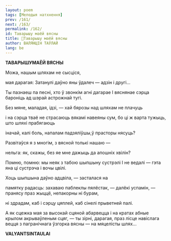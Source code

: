 ```yaml
---
layout: poem
tags: [Мелодыя натхнення]
prev: /161/
next: /163/
permalink: /162/
id: Таварышу маёй вясны
title: 🚧Таварышу маёй вясны
author: ВАЛЯНЦІН ТАЎЛАЙ
lang: be
---
```



 
**ТАВАРЫШУМАЁЙ ВЯСНЫ**

Можа, нашым шляхам не сысціся,

мая дарагая: Затанулі даўно яны ўдалеч — адзін і другі...

Ты пазнаеш па песні, хто ў звонкім агні дагарае I вяснянае сэрца бароніць ад шэрай астрожнай тугі.

Без мяне, маладая, ідзі, — хай бярозы над шляхам не плачуць

і на сэрца тваё не страсаюць вякамі навеяны сум, бо ці ж варта тужыць, што шляхі прабягаюць

іначай, калі боль, напалам падзяліўшы,ў прасторы нясуць?

Развітаўся я з многім, з вясной толькі нашаю  —

нельга: як, скажы, без яе мне дажыць да апошніх хвілін?

Помню, помню: мы неяк з табою шыпшыну сустрэлі I не ведалі — гэта яна ці сустрэча і вочы цвілі.

Хоць шыпшына даўно адцвіла, — засталася на

памятку радасць: захаваю паблеклы пялёстак, — далёкі успамін, — пранясу праз жыццё, непакорны ні бурам,

ні здрадам, каб і сэрцу цяплей, каб сінелі прыветней палі.

А як сцежка мая за высокай сцяной абарвецца і на кратах абные крылом акрываўленым сцяг, — ты зірні, дарагая, праз лісце навіслага вецця з пагранічнага ўзгорка вясны — на мяцелісты шлях...

**VALYANTSINTAULAI**
